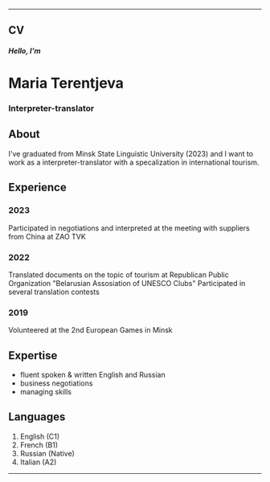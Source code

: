 ****************
## CV
##### Hello, I'm
# Maria Terentjeva
### Interpreter-translator

## About 
I've graduated from Minsk State Linguistic University (2023) and I want to work as a interpreter-translator with a specalization in international tourism.

## Experience
### **2023**
Participated in negotiations and interpreted at the meeting with suppliers from China at ZAO TVK

### **2022**
Translated documents on the topic of tourism at Republican Public Organization "Belarusian Assosiation of UNESCO Clubs"
Participated in several translation contests

### **2019**
Volunteered at the 2nd European Games in Minsk

## Expertise 
- fluent spoken & written English and Russian
- business negotiations
- managing skills

## Languages
1. English (C1)
2. French (B1)
3. Russian (Native)
4. Italian (A2)
**********************

